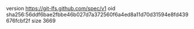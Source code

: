 version https://git-lfs.github.com/spec/v1
oid sha256:56ddf6bae2fbbe46b027d7a372560f6a4ed8a11d70d31594e8fd439676fcbf2f
size 3669
